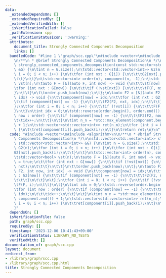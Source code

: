 ```yaml
---
data:
  _extendedDependsOn: []
  _extendedRequiredBy: []
  _extendedVerifiedWith: []
  _isVerificationFailed: false
  _pathExtension: cpp
  _verificationStatusIcon: ':warning:'
  attributes:
    document_title: Strongly Connected Components Decomposition
    links: []
  bundledCode: "#line 1 \"graph/scc.cpp\"\n#include <vector>\n#include <algorithm>\n\
    \n/**\n * @brief Strongly Connected Components Decomposition\n */\n\nstd::vector<std::vector<int>>\
    \ strongly_connected_components_decomposition(const std::vector<std::vector<int>>\
    \ &G) {\n\tint n = G.size();\n\tstd::vector<std::vector<int>> G2(n);\n\tfor (int\
    \ i = 0; i < n; i++) {\n\t\tfor (int nxt : G[i]) {\n\t\t\tG2[nxt].push_back(i);\n\
    \t\t}\n\t}\n\tstd::vector<int> order(n), component(n, -1);\n\tstd::vector<bool>\
    \ vst(n);\n\tauto F = [&](auto F, int now) -> void {\n\t\tvst[now] = true;\n\t\
    \tfor (int nxt : G[now]) {\n\t\t\tif (!vst[nxt]) {\n\t\t\t\tF(F, nxt);\n\t\t\t\
    }\n\t\t}\n\t\torder.push_back(now);\n\t};\n\tauto F2 = [&](auto F2, int now, int\
    \ idx) -> void {\n\t\tcomponent[now] = idx;\n\t\tfor (int nxt : G2[now]) {\n\t\
    \t\tif (component[nxt] == -1) {\n\t\t\t\tF2(F2, nxt, idx);\n\t\t\t}\n\t\t}\n\t\
    };\n\tfor (int i = 0; i < n; i++) {\n\t\tif (!vst[i]) {\n\t\t\tF(F, i);\n\t\t\
    }\n\t}\n\tint idx = 0;\n\tstd::reverse(order.begin(), order.end());\n\tfor (int\
    \ now : order) {\n\t\tif (component[now] == -1) {\n\t\t\tF2(F2, now, idx);\n\t\
    \t\tidx++;\n\t\t}\n\t}\n\tint n_n = *std::max_element(component.begin(), component.end())\
    \ + 1;\n\tstd::vector<std::vector<int>> ret(n_n);\n\tfor (int i = 0; i < n; i++)\
    \ {\n\t\tret[component[i]].push_back(i);\n\t}\n\treturn ret;\n}\n"
  code: "#include <vector>\n#include <algorithm>\n\n/**\n * @brief Strongly Connected\
    \ Components Decomposition\n */\n\nstd::vector<std::vector<int>> strongly_connected_components_decomposition(const\
    \ std::vector<std::vector<int>> &G) {\n\tint n = G.size();\n\tstd::vector<std::vector<int>>\
    \ G2(n);\n\tfor (int i = 0; i < n; i++) {\n\t\tfor (int nxt : G[i]) {\n\t\t\t\
    G2[nxt].push_back(i);\n\t\t}\n\t}\n\tstd::vector<int> order(n), component(n, -1);\n\
    \tstd::vector<bool> vst(n);\n\tauto F = [&](auto F, int now) -> void {\n\t\tvst[now]\
    \ = true;\n\t\tfor (int nxt : G[now]) {\n\t\t\tif (!vst[nxt]) {\n\t\t\t\tF(F,\
    \ nxt);\n\t\t\t}\n\t\t}\n\t\torder.push_back(now);\n\t};\n\tauto F2 = [&](auto\
    \ F2, int now, int idx) -> void {\n\t\tcomponent[now] = idx;\n\t\tfor (int nxt\
    \ : G2[now]) {\n\t\t\tif (component[nxt] == -1) {\n\t\t\t\tF2(F2, nxt, idx);\n\
    \t\t\t}\n\t\t}\n\t};\n\tfor (int i = 0; i < n; i++) {\n\t\tif (!vst[i]) {\n\t\t\
    \tF(F, i);\n\t\t}\n\t}\n\tint idx = 0;\n\tstd::reverse(order.begin(), order.end());\n\
    \tfor (int now : order) {\n\t\tif (component[now] == -1) {\n\t\t\tF2(F2, now,\
    \ idx);\n\t\t\tidx++;\n\t\t}\n\t}\n\tint n_n = *std::max_element(component.begin(),\
    \ component.end()) + 1;\n\tstd::vector<std::vector<int>> ret(n_n);\n\tfor (int\
    \ i = 0; i < n; i++) {\n\t\tret[component[i]].push_back(i);\n\t}\n\treturn ret;\n\
    }"
  dependsOn: []
  isVerificationFile: false
  path: graph/scc.cpp
  requiredBy: []
  timestamp: '2023-12-06 10:41:43+09:00'
  verificationStatus: LIBRARY_NO_TESTS
  verifiedWith: []
documentation_of: graph/scc.cpp
layout: document
redirect_from:
- /library/graph/scc.cpp
- /library/graph/scc.cpp.html
title: Strongly Connected Components Decomposition
---
```

